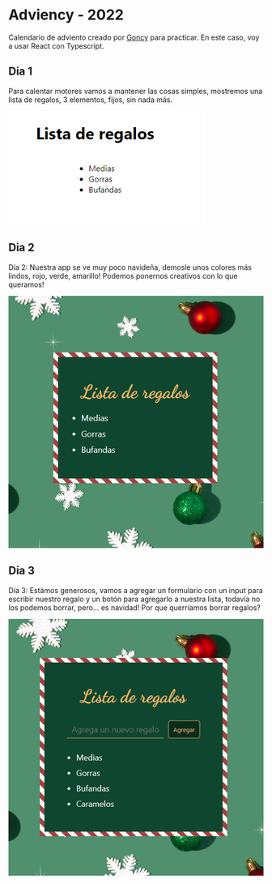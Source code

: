 # Adviency - 2022

Calendario de adviento creado por [Goncy](https://twitter.com/goncy/status/1597581725382721538) para practicar. En este caso, voy a usar React con Typescript.

## Dia 1

Para calentar motores vamos a mantener las cosas simples, mostremos una lista de regalos, 3 elementos, fijos, sin nada más. 

!["Imagen dia 1"](./assets/images/dia-1.png)

## Dia 2

Día 2: Nuestra app se ve muy poco navideña, demosle unos colores más lindos, rojo, verde, amarillo! Podemos ponernos creativos con lo que queramos!

!["Imagen dia 2"](./assets/images/dia-2.png)

## Dia 3

Día 3: Estámos generosos, vamos a agregar un formulario con un input para escribir nuestro regalo y un botón para agregarlo a nuestra lista, todavía no los podemos borrar, pero... es navidad! Por que querríamos borrar regalos?

!["Imagen dia 3"](./assets/images/dia-3.png)